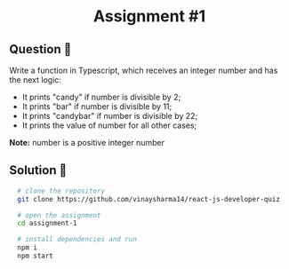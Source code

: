 <h1 align="center">Assignment #1</h1>

## Question 📃

Write a function in Typescript, which receives an integer number and has the next logic:

- It prints "candy" if number is divisible by 2;
- It prints "bar" if number is divisible by 11;
- It prints "candybar" if number is divisible by 22;
- It prints the value of number for all other cases;

**Note:** number is a positive integer number

## Solution 🚀

```bash
  # clone the repository
  git clone https://github.com/vinaysharma14/react-js-developer-quiz

  # open the assignment
  cd assignment-1

  # install dependencies and run
  npm i
  npm start
```
